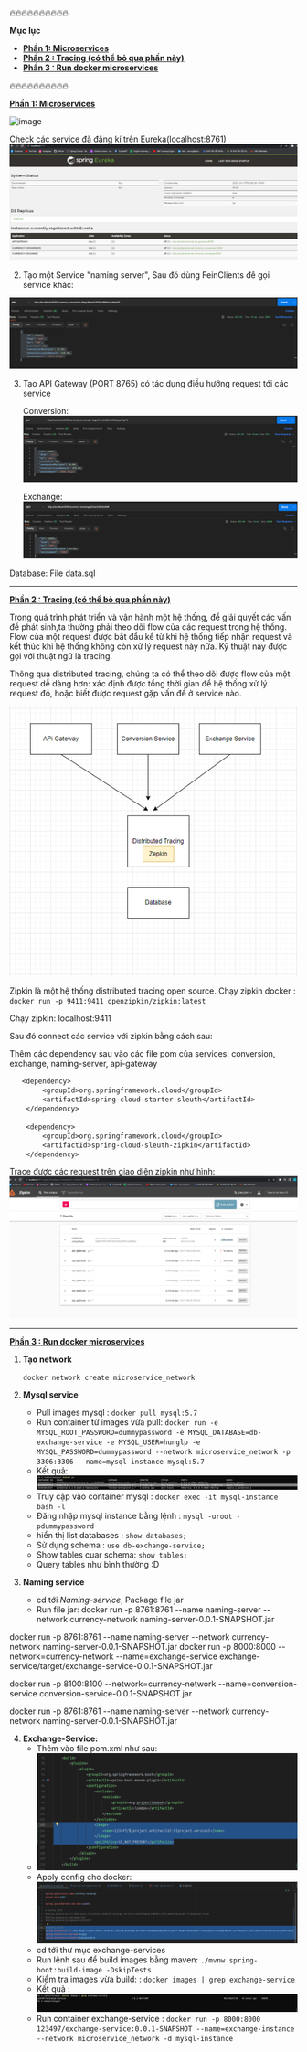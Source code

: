 🔥🔥🔥🔥🔥🔥🔥🔥🔥🔥

**Mục lục**
   - [ **Phần 1: Microservices**]()
   - [ **Phần 2 : Tracing  (có thể bỏ qua phần này)**]()
   - [ **Phần 3 : Run docker microservices**]()


🔥🔥🔥🔥🔥🔥🔥🔥🔥🔥




[ **Phần 1: Microservices**]()

![image](https://user-images.githubusercontent.com/101548961/195976908-359f5e36-b534-4a6d-8e91-8c8373a88a5e.png)

Check các service đã đăng kí trên Eureka(localhost:8761)
![img_6.png](img_6.png)

2. Tạo một Service "naming server", Sau đó dùng FeinClients để gọi service khác:

![img.png](img.png)

3. Tạo API Gateway (PORT 8765) có tác dụng điều hướng request tới các service

    Conversion:
![img_1.png](img_1.png)

    Exchange:
![img_2.png](img_2.png)

Database: File data.sql

----------------------------------------------------------------------------------------------------------

[ **Phần 2 : Tracing  (có thể bỏ qua phần này)**]()

Trong quá trình phát triển và vận hành một hệ thống, để giải quyết các vấn đề phát sinh,ta thường phải theo dõi 
flow của các request trong hệ thống. Flow của một request được bắt đầu kể từ khi hệ thống tiếp nhận request và kết thúc
khi hệ thống không còn xử lý request này nữa. Kỹ thuật này được gọi với thuật ngữ là tracing.

Thông qua distributed tracing, chúng ta có thể theo dõi được flow của một request dễ dàng hơn: xác định được tổng thời 
gian để hệ thống xử lý request đó, hoặc biết được request gặp vấn đề ở service nào.

![img_4.png](img_4.png)

Zipkin là một hệ thống distributed tracing open source. Chạy zipkin docker : `docker run -p 9411:9411 openzipkin/zipkin:latest`


Chạy zipkin: localhost:9411

Sau đó connect các service với zipkin bằng cách sau:

Thêm các dependency sau vào các file pom của services: conversion, exchange, naming-server, api-gateway
      
       <dependency>
            <groupId>org.springframework.cloud</groupId>
            <artifactId>spring-cloud-starter-sleuth</artifactId>
        </dependency>

        <dependency>
            <groupId>org.springframework.cloud</groupId>
            <artifactId>spring-cloud-sleuth-zipkin</artifactId>
        </dependency>

Trace được các request trên giao diện zipkin như hình:
![img_5.png](img_5.png)



------------------------------------------------------------------------------------------------------------------------
[**Phần 3 : Run docker microservices**]()

1. **Tạo network**

   `docker network create microservice_network`


2. **Mysql service**

    - Pull images mysql : `docker pull mysql:5.7`
    - Run container từ images vừa pull: 
   `docker run -e MYSQL_ROOT_PASSWORD=dummypassword -e MYSQL_DATABASE=db-exchange-service -e MYSQL_USER=hunglp -e MYSQL_PASSWORD=dummypassword --network microservice_network -p 3306:3306 --name=mysql-instance mysql:5.7`
    - Kết quả: ![img_13.png](img_13.png)
    - Truy cập vào container mysql : `docker exec -it mysql-instance bash -l`
    - Đăng nhập mysql instance bằng lệnh :  `mysql -uroot -pdummypassword`
    - hiển thị list databases : `show databases;`
    - Sử dụng schema : `use db-exchange-service;`
    - Show tables cuar schema: `show tables;`
    - Query tables như bình thường :D

3. **Naming service**
   - cd tới _Naming-service_, Package file jar
   - Run file jar: docker run -p 8761:8761 --name naming-server --network currency-network naming-server-0.0.1-SNAPSHOT.jar

docker run -p 8761:8761 --name naming-server --network currency-network naming-server-0.0.1-SNAPSHOT.jar
docker run -p 8000:8000 --network=currency-network --name=exchange-service exchange-service/target/exchange-service-0.0.1-SNAPSHOT.jar

docker run -p 8100:8100 --network=currency-network --name=conversion-service conversion-service-0.0.1-SNAPSHOT.jar

docker run -p 8761:8761 --name naming-server --network currency-network naming-server-0.0.1-SNAPSHOT.jar


4. **Exchange-Service:**
    - Thêm vào file pom.xml như sau:
    - ![img_11.png](img_11.png)
    - Apply config cho docker: ![img_14.png](img_14.png)
    - cd tới thư mục exchange-services
    - Run lệnh sau để build images bằng maven: `./mvnw spring-boot:build-image -DskipTests`
    - Kiểm tra images vừa build: : `docker images | grep exchange-service`
    - Kết quả : 
    ![img_12.png](img_12.png)
    - Run container exchange-service : `docker run -p 8000:8000 123497/exchange-service:0.0.1-SNAPSHOT --name=exchange-instance --network microservice_network -d mysql-instance`

